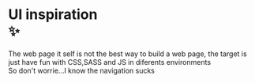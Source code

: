 # UI inspiration<br/> ✨

The web page it self is not the best way to build a web page, the target is just have fun with CSS,SASS and JS in diferents environments<br/>
So don't worrie...I know the navigation sucks

